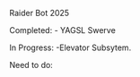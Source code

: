 Raider Bot 2025

Completed:
    - YAGSL Swerve
    
In Progress:
    -Elevator Subsytem.

Need to do:
    
